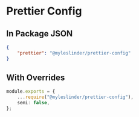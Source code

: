 # Prettier Config

## In Package JSON

```json
{
	"prettier": "@myleslinder/prettier-config"
}
```

## With Overrides

```ts
module.exports = {
	...require("@myleslinder/prettier-config"),
	semi: false,
};
```
